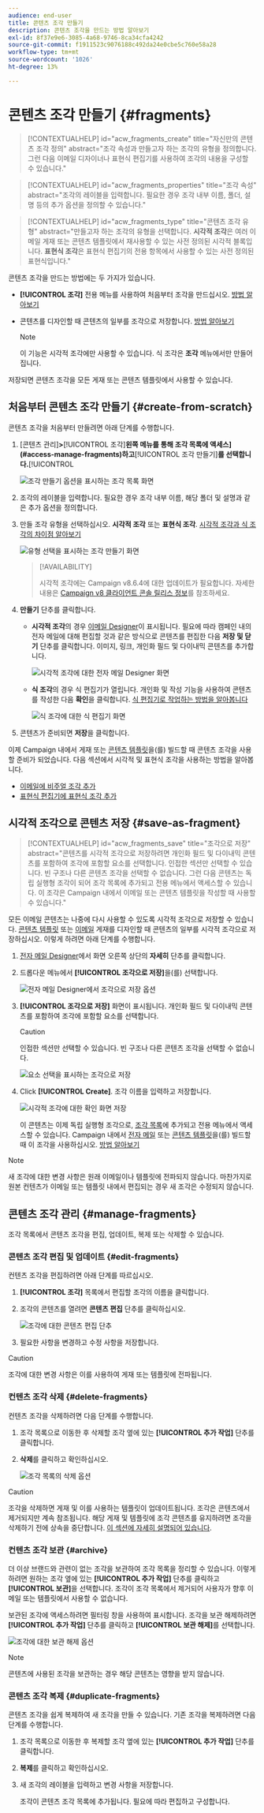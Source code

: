 ```yaml
---
audience: end-user
title: 콘텐츠 조각 만들기
description: 콘텐츠 조각을 만드는 방법 알아보기
exl-id: 8f37e9e6-3085-4a68-9746-8ca34cfa4242
source-git-commit: f1911523c9076188c492da24e0cbe5c760e58a28
workflow-type: tm+mt
source-wordcount: '1026'
ht-degree: 13%

---
```


# 콘텐츠 조각 만들기 {#fragments}

>[!CONTEXTUALHELP]
>id="acw_fragments_create"
>title="자신만의 콘텐츠 조각 정의"
>abstract="조각 속성과 만들고자 하는 조각의 유형을 정의합니다. 그런 다음 이메일 디자이너나 표현식 편집기를 사용하여 조각의 내용을 구성할 수 있습니다."

<!-- pas vu dans l'UI-->

>[!CONTEXTUALHELP]
>id="acw_fragments_properties"
>title="조각 속성"
>abstract="조각의 레이블을 입력합니다. 필요한 경우 조각 내부 이름, 폴더, 설명 등의 추가 옵션을 정의할 수 있습니다."

>[!CONTEXTUALHELP]
>id="acw_fragments_type"
>title="콘텐츠 조각 유형"
>abstract="만들고자 하는 조각의 유형을 선택합니다. **시각적 조각**&#x200B;은 여러 이메일 게재 또는 콘텐츠 템플릿에서 재사용할 수 있는 사전 정의된 시각적 블록입니다. **표현식 조각**&#x200B;은 표현식 편집기의 전용 항목에서 사용할 수 있는 사전 정의된 표현식입니다."

콘텐츠 조각을 만드는 방법에는 두 가지가 있습니다.

* **[!UICONTROL 조각]** 전용 메뉴를 사용하여 처음부터 조각을 만드십시오. [방법 알아보기](#create-from-scratch)
* 콘텐츠를 디자인할 때 콘텐츠의 일부를 조각으로 저장합니다. [방법 알아보기](#save-as-fragment)

  >[!NOTE]
  >
  >이 기능은 시각적 조각에만 사용할 수 있습니다. 식 조각은 **조각** 메뉴에서만 만들어집니다.

저장되면 콘텐츠 조각을 모든 게재 또는 콘텐츠 템플릿에서 사용할 수 있습니다.

## 처음부터 콘텐츠 조각 만들기 {#create-from-scratch}

콘텐츠 조각을 처음부터 만들려면 아래 단계를 수행합니다.

1. [콘텐츠 관리&#x200B;]**>**[!UICONTROL &#x200B;조각&#x200B;]**왼쪽 메뉴를 통해 조각 목록에 액세스](#access-manage-fragments)하고**[!UICONTROL &#x200B;조각 만들기&#x200B;]**를 선택합니다.**[!UICONTROL 

   ![조각 만들기 옵션을 표시하는 조각 목록 화면](assets/fragments-list.png)

1. 조각의 레이블을 입력합니다. 필요한 경우 조각 내부 이름, 해당 폴더 및 설명과 같은 추가 옵션을 정의합니다.

1. 만들 조각 유형을 선택하십시오. **시각적 조각** 또는 **표현식 조각**. [시각적 조각과 식 조각의 차이점 알아보기](fragments.md)

   ![유형 선택을 표시하는 조각 만들기 화면](assets/fragment-create.png)

   >[!AVAILABILITY]
   >
   >시각적 조각에는 Campaign v8.6.4에 대한 업데이트가 필요합니다. 자세한 내용은 [Campaign v8 클라이언트 콘솔 릴리스 정보](https://experienceleague.adobe.com/ko/docs/campaign/campaign-v8/releases/release-notes)를 참조하세요.

1. **만들기** 단추를 클릭합니다.

   * **시각적 조각**&#x200B;의 경우 [이메일 Designer](../email/get-started-email-designer.md)이 표시됩니다. 필요에 따라 캠페인 내의 전자 메일에 대해 편집할 것과 같은 방식으로 콘텐츠를 편집한 다음 **저장 및 닫기** 단추를 클릭합니다. 이미지, 링크, 개인화 필드 및 다이내믹 콘텐츠를 추가합니다.

     ![시각적 조각에 대한 전자 메일 Designer 화면](assets/fragment-designer.png)

   * **식 조각**&#x200B;의 경우 식 편집기가 열립니다. 개인화 및 작성 기능을 사용하여 콘텐츠를 작성한 다음 **확인**&#x200B;을 클릭합니다. [식 편집기로 작업하는 방법을 알아봅니다](../personalization/personalize.md)

     ![식 조각에 대한 식 편집기 화면](assets/fragment-expression.png)

1. 콘텐츠가 준비되면 **저장**&#x200B;을 클릭합니다.

이제 Campaign 내에서 게재 또는 [콘텐츠 템플릿](../email/use-email-templates.md)을(를) 빌드할 때 콘텐츠 조각을 사용할 준비가 되었습니다. 다음 섹션에서 시각적 및 표현식 조각을 사용하는 방법을 알아봅니다.
* [이메일에 비주얼 조각 추가](use-visual-fragments.md)
* [표현식 편집기에 표현식 조각 추가](use-expression-fragments.md)

## 시각적 조각으로 콘텐츠 저장 {#save-as-fragment}

>[!CONTEXTUALHELP]
>id="acw_fragments_save"
>title="조각으로 저장"
>abstract="콘텐츠를 시각적 조각으로 저장하려면 개인화 필드 및 다이내믹 콘텐츠를 포함하여 조각에 포함할 요소를 선택합니다. 인접한 섹션만 선택할 수 있습니다. 빈 구조나 다른 콘텐츠 조각을 선택할 수 없습니다. 그런 다음 콘텐츠는 독립 실행형 조각이 되어 조각 목록에 추가되고 전용 메뉴에서 액세스할 수 있습니다. 이 조각은 Campaign 내에서 이메일 또는 콘텐츠 템플릿을 작성할 때 사용할 수 있습니다."

<!--pas vu dans l'UI-->

모든 이메일 콘텐츠는 나중에 다시 사용할 수 있도록 시각적 조각으로 저장할 수 있습니다. [콘텐츠 템플릿](../email/use-email-templates.md) 또는 [이메일](../email/get-started-email-designer.md) 게재를 디자인할 때 콘텐츠의 일부를 시각적 조각으로 저장하십시오. 이렇게 하려면 아래 단계를 수행합니다.

1. [전자 메일 Designer](../email/get-started-email-designer.md)에서 화면 오른쪽 상단의 **자세히** 단추를 클릭합니다.

1. 드롭다운 메뉴에서 **[!UICONTROL 조각으로 저장]**&#x200B;을(를) 선택합니다.

   ![전자 메일 Designer에서 조각으로 저장 옵션](assets/fragment-save-as.png)

1. **[!UICONTROL 조각으로 저장]** 화면이 표시됩니다. 개인화 필드 및 다이내믹 콘텐츠를 포함하여 조각에 포함할 요소를 선택합니다.

   >[!CAUTION]
   >
   >인접한 섹션만 선택할 수 있습니다. 빈 구조나 다른 콘텐츠 조각을 선택할 수 없습니다.

   ![요소 선택을 표시하는 조각으로 저장](assets/fragment-save-as-screen.png)

1. Click **[!UICONTROL Create]**. 조각 이름을 입력하고 저장합니다.

   ![시각적 조각에 대한 확인 화면 저장](assets/fragment-save-confirm.png)

   이 콘텐츠는 이제 독립 실행형 조각으로, [조각 목록](#manage-fragments)에 추가되고 전용 메뉴에서 액세스할 수 있습니다. Campaign 내에서 [전자 메일](../email/get-started-email-designer.md) 또는 [콘텐츠 템플릿](../email/use-email-templates.md)을(를) 빌드할 때 이 조각을 사용하십시오. [방법 알아보기](../content/use-visual-fragments.md)

>[!NOTE]
>
>새 조각에 대한 변경 사항은 원래 이메일이나 템플릿에 전파되지 않습니다. 마찬가지로 원본 컨텐츠가 이메일 또는 템플릿 내에서 편집되는 경우 새 조각은 수정되지 않습니다.

## 콘텐츠 조각 관리 {#manage-fragments}

조각 목록에서 콘텐츠 조각을 편집, 업데이트, 복제 또는 삭제할 수 있습니다.

### 콘텐츠 조각 편집 및 업데이트 {#edit-fragments}

컨텐츠 조각을 편집하려면 아래 단계를 따르십시오.

1. **[!UICONTROL 조각]** 목록에서 편집할 조각의 이름을 클릭합니다.
1. 조각의 콘텐츠를 열려면 **콘텐츠 편집** 단추를 클릭하십시오.

   ![조각에 대한 콘텐츠 편집 단추](assets/fragment-edit-content.png)

1. 필요한 사항을 변경하고 수정 사항을 저장합니다.

>[!CAUTION]
>
>조각에 대한 변경 사항은 이를 사용하여 게재 또는 템플릿에 전파됩니다.

### 컨텐츠 조각 삭제 {#delete-fragments}

컨텐츠 조각을 삭제하려면 다음 단계를 수행합니다.

1. 조각 목록으로 이동한 후 삭제할 조각 옆에 있는 **[!UICONTROL 추가 작업]** 단추를 클릭합니다.
1. **삭제**&#x200B;를 클릭하고 확인하십시오.

   ![조각 목록의 삭제 옵션](assets/fragment-list-more-actions.png)

>[!CAUTION]
>
>조각을 삭제하면 게재 및 이를 사용하는 템플릿이 업데이트됩니다. 조각은 콘텐츠에서 제거되지만 계속 참조됩니다. 해당 게재 및 템플릿에 조각 콘텐츠를 유지하려면 조각을 삭제하기 전에 상속을 중단합니다. [이 섹션에 자세히 설명되어 있습니다](use-visual-fragments.md#break-inheritance).

### 컨텐츠 조각 보관 {#archive}

더 이상 브랜드와 관련이 없는 조각을 보관하여 조각 목록을 정리할 수 있습니다. 이렇게 하려면 원하는 조각 옆에 있는 **[!UICONTROL 추가 작업]** 단추를 클릭하고 **[!UICONTROL 보관]**&#x200B;을 선택합니다. 조각이 조각 목록에서 제거되어 사용자가 향후 이메일 또는 템플릿에서 사용할 수 없습니다.

보관된 조각에 액세스하려면 필터링 창을 사용하여 표시합니다. 조각을 보관 해제하려면 **[!UICONTROL 추가 작업]** 단추를 클릭하고 **[!UICONTROL 보관 해제]**&#x200B;를 선택합니다.

![조각에 대한 보관 해제 옵션](assets/fragment-unarchive.png)

>[!NOTE]
>
>콘텐츠에 사용된 조각을 보관하는 경우 해당 콘텐츠는 영향을 받지 않습니다.

### 콘텐츠 조각 복제 {#duplicate-fragments}

콘텐츠 조각을 쉽게 복제하여 새 조각을 만들 수 있습니다. 기존 조각을 복제하려면 다음 단계를 수행합니다.

1. 조각 목록으로 이동한 후 복제할 조각 옆에 있는 **[!UICONTROL 추가 작업]** 단추를 클릭합니다.
1. **복제**&#x200B;를 클릭하고 확인하십시오.
1. 새 조각의 레이블을 입력하고 변경 사항을 저장합니다.

   조각이 콘텐츠 조각 목록에 추가됩니다. 필요에 따라 편집하고 구성합니다.